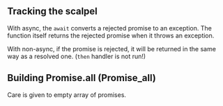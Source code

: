 ## Tracking the scalpel
With async, the `await` converts a rejected promise to an exception. The function itself
returns the rejected promise when it throws an exception.

With non-async, if the promise is rejected, it will be returned in the same way
as a resolved one. (`then` handler is not run!)


## Building Promise.all (Promise_all)
Care is given to empty array of promises.
